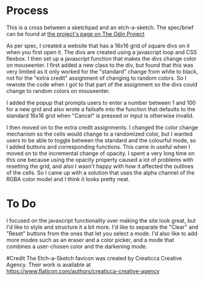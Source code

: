 # Process

This is a cross between a sketchpad and an etch-a-sketch. The spec/brief can be
found at
[the project's page on The Odin Project](https://www.theodinproject.com/lessons/foundations-etch-a-sketch)

As per spec, I created a website that has a 16x16 grid of square divs on it when
you first open it. The divs are created using a javascript loop and CSS flexbox.
I then set up a javascript function that makes the divs change color on
mouseenter. I first added a new class to the div, but found that this was very
limited as it only worked for the "standard" change from white to black, not for
the "extra credit" assignment of changing to random colors. So I rewrote the
code when I got to that part of the assignment so the divs could change to
random colors on mouseenter.

I added the popup that prompts users to enter a number between 1 and 100 for a
new grid and also wrote a failsafe into the function that defaults to the
standard 16x16 grid when "Cancel" is pressed or input is otherwise invalid.

I then moved on to the extra credit assignments. I changed the color change
mechanism so the cells would change to a randomized color, but I wanted users to
be able to toggle between the standard and the colourful mode, so I added
buttons and corresponding functions. This came in useful when I moved on to the
incremental change of opacity. I spent a very long time on this one because
using the opacity property caused a lot of problems with resetting the grid, and
also I wasn't happy with how it affected the outlines of the cells. So I came up
with a solution that uses the alpha channel of the RGBA color model and I think
it looks pretty neat.

# To Do

I focused on the javascript functionality over making the site look great, but
I'd like to style and structure it a bit more. I'd like to separate the "Clear"
and "Reset" buttons from the ones that let you select a mode. I'd also like to
add more modes such as an eraser and a color picker, and a mode that combines a
user-chosen color and the darkening mode.

#Credit The Etch-a-Sketch favicon was created by Creaticca Creative Agency.
Their work is available at
https://www.flaticon.com/authors/creaticca-creative-agency
